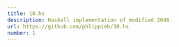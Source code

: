 ```yaml
---
title: 10.hs
description: Haskell implementation of modified 2048.
url: https://github.com/phlippieb/10.hs
number: 1
---
```

